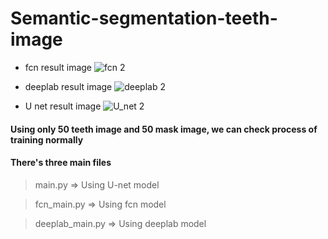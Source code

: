 # Semantic-segmentation-teeth-image

* fcn result image
![fcn 2](https://user-images.githubusercontent.com/62584810/77441078-5dd3cf00-6e2c-11ea-90e6-5af725ff8375.png)

* deeplab result image
![deeplab 2](https://user-images.githubusercontent.com/62584810/77441085-5f04fc00-6e2c-11ea-99b8-c00866256233.png)

* U net result image
![U_net 2](https://user-images.githubusercontent.com/62584810/77441093-60362900-6e2c-11ea-985f-a4a2a9b4b7cf.png)

#### Using only 50 teeth image and 50 mask image, we can check process of training normally

#### There's three main files

> main.py => Using U-net model

> fcn_main.py => Using fcn model

> deeplab_main.py => Using deeplab model
